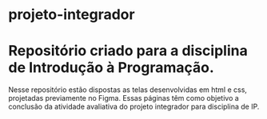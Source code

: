 # projeto-integrador

# Repositório criado para a disciplina de Introdução à Programação.
Nesse repositório estão dispostas as telas desenvolvidas em html e css, projetadas previamente no Figma.
Essas páginas têm como objetivo a conclusão da atividade avaliativa do projeto integrador para disciplina de IP.
